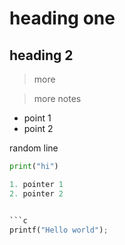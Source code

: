 # heading one
## heading 2

> more

> more notes

- point 1
- point 2

random line

```python
print("hi")

1. pointer 1
2. pointer 2


```c
printf("Hello world");
```